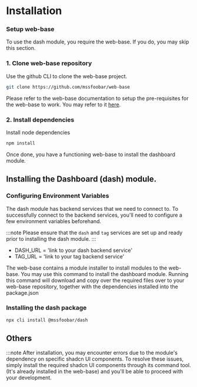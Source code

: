 # Installation

### Setup web-base

To use the dash module, you require the web-base. If you do, you may skip this section.

### 1. Clone web-base repository

Use the github CLI to clone the web-base project.

```bash
git clone https://github.com/mssfoobar/web-base
```

Please refer to the web-base documentation to setup the pre-requisites for the web-base to work. You may refer to it
[here](https://mssfoobar.github.io/docs/docs/modules/base/Getting_Started/pre-requisite).

### 2. Install dependencies

Install node dependencies

```bash
npm install
```

Once done, you have a functioning web-base to install the dashboard module.

## Installing the Dashboard (dash) module.

### Configuring Environment Variables

The dash module has backend services that we need to connect to. To successfully connect to the backend services, you'll need to configure a few environment variables beforehand.

:::note
Please ensure that the `dash` and `tag` services are set up and ready prior to installing the dash module.
:::

- DASH_URL = 'link to your dash backend service'
- TAG_URL = 'link to your tag backend service'

The web-base contains a module installer to install modules to the web-base. You may use this command to install the dashboard module. Running this command will download and copy over the required files over to your web-base repository, together with the dependencies installed into the package.json

### Installing the dash package

```bash
npx cli install @mssfoobar/dash
```

## Others

:::note
After installation, you may encounter errors due to the module's dependency on specific shadcn UI components. To resolve these issues, simply install the required shadcn UI components through its command tool. (It's already installed in the web-base) and you'll be able to proceed with your development.
